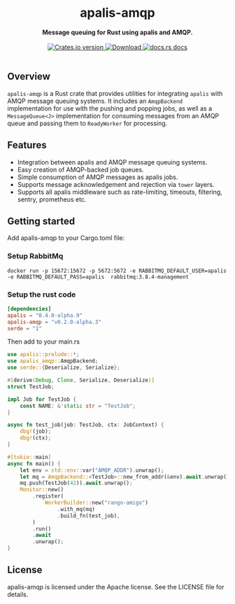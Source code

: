 <h1 align="center">apalis-amqp</h1>
<div align="center">
 <strong>
   Message queuing for Rust using apalis and AMQP.
 </strong>
</div>

<br />

<div align="center">
  <!-- Crates version -->
  <a href="https://crates.io/crates/apalis-amqp">
    <img src="https://img.shields.io/crates/v/apalis-amqp.svg?style=flat-square"
    alt="Crates.io version" />
  </a>
  <!-- Downloads -->
  <a href="https://crates.io/crates/apalis-amqp">
    <img src="https://img.shields.io/crates/d/apalis-amqp.svg?style=flat-square"
      alt="Download" />
  </a>
  <!-- docs.rs docs -->
  <a href="https://docs.rs/apalis-amqp">
    <img src="https://img.shields.io/badge/docs-latest-blue.svg?style=flat-square"
      alt="docs.rs docs" />
  </a>
</div>
<br/>

## Overview

`apalis-amqp` is a Rust crate that provides utilities for integrating `apalis` with AMQP message queuing systems. It includes an `AmqpBackend` implementation for use with the pushing and popping jobs, as well as a `MessageQueue<J>` implementation for consuming messages from an AMQP queue and passing them to `ReadyWorker` for processing.

## Features

- Integration between apalis and AMQP message queuing systems.
- Easy creation of AMQP-backed job queues.
- Simple consumption of AMQP messages as apalis jobs.
- Supports message acknowledgement and rejection via `tower` layers.
- Supports all apalis middleware such as rate-limiting, timeouts, filtering, sentry, prometheus etc.

## Getting started

Add apalis-amqp to your Cargo.toml file:

### Setup RabbitMq

```
docker run -p 15672:15672 -p 5672:5672 -e RABBITMQ_DEFAULT_USER=apalis -e RABBITMQ_DEFAULT_PASS=apalis  rabbitmq:3.8.4-management
```

### Setup the rust code

````toml
[dependencies]
apalis = "0.4.0-alpha.9"
apalis-amqp = "v0.2.0-alpha.3"
serde = "1"
````

Then add to your main.rs

````rust
use apalis::prelude::*;
use apalis_amqp::AmqpBackend;
use serde::{Deserialize, Serialize};

#[derive(Debug, Clone, Serialize, Deserialize)]
struct TestJob;

impl Job for TestJob {
    const NAME: &'static str = "TestJob";
}

async fn test_job(job: TestJob, ctx: JobContext) {
    dbg!(job);
    dbg!(ctx);
}

#[tokio::main]
async fn main() {
    let env = std::env::var("AMQP_ADDR").unwrap();
    let mq = AmqpBackend::<TestJob>::new_from_addr(&env).await.unwrap();
    mq.push(TestJob(42)).await.unwrap();
    Monitor::new()
        .register(
            WorkerBuilder::new("rango-amigo")
                .with_mq(mq)
                .build_fn(test_job),
        )
        .run()
        .await
        .unwrap();
}

````

## License

apalis-amqp is licensed under the Apache license. See the LICENSE file for details.


